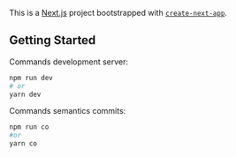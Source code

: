This is a [Next.js](https://nextjs.org/) project bootstrapped with [`create-next-app`](https://github.com/vercel/next.js/tree/canary/packages/create-next-app).

## Getting Started

Commands development server:

```bash
npm run dev
# or
yarn dev
```

Commands semantics commits:

```bash
npm run co
#or
yarn co
```
